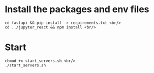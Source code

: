 # Install the packages and env files
```
cd fastapi && pip install -r requirements.txt <br/>
cd ../jupyter_react && npm install <br/>
```
# Start
```
chmod +x start_servers.sh <br/>
./start_servers.sh
```
